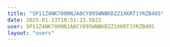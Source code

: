 ```yaml
---
title: "SP11Z4NK700NNJA0CY895WNBKDZZ1XKRT1YRZB40S"
date: 2025-01-23T10:51:23.582Z
user: SP11Z4NK700NNJA0CY895WNBKDZZ1XKRT1YRZB40S
layout: "users"
---
```

    